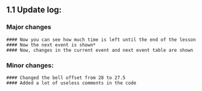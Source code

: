 ## 1.1 Update log:
  ### Major changes
    #### Now you can see how much time is left until the end of the lesson
    #### Now the next event is shown*
    #### Now, changes in the current event and next event table are shown
  ### Minor changes:
    #### Changed the bell offset from 28 to 27.5
    #### Added a lot of useless comments in the code